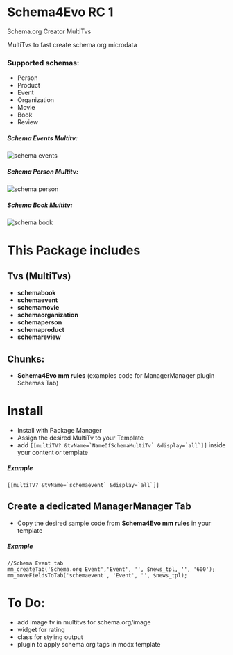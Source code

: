 Schema4Evo RC 1
==========

Schema.org Creator MultiTvs

MultiTvs to fast create schema.org microdata 

### Supported schemas:

* Person
* Product
* Event
* Organization
* Movie
* Book
* Review

##### Schema Events Multitv:

![schema events](https://raw.githubusercontent.com/Nicola1971/Schema4Evo/master/schemaevent.jpg)

##### Schema Person Multitv:

![schema person](https://raw.githubusercontent.com/Nicola1971/Schema4Evo/master/schemaperson.jpg)

##### Schema Book Multitv:

![schema book](https://raw.githubusercontent.com/Nicola1971/Schema4Evo/master/schemabook.jpg)
# This Package includes   

## Tvs (MultiTvs)

* **schemabook** 
* **schemaevent** 
* **schemamovie** 
* **schemaorganization** 
* **schemaperson** 
* **schemaproduct** 
* **schemareview** 

## Chunks:
* **Schema4Evo mm rules** (examples code for ManagerManager plugin Schemas Tab)

# Install
* Install with Package Manager
* Assign the desired MultiTv to your Template
* add ``[[multiTV? &tvName=`NameOfSchemaMultiTv` &display=`all`]]`` inside your content or template

##### Example
``[[multiTV? &tvName=`schemaevent` &display=`all`]]``

## Create a dedicated ManagerManager Tab
* Copy the desired sample code from **Schema4Evo mm rules** in your template

##### Example

``````
//Schema Event tab
mm_createTab('Schema.org Event','Event', '', $news_tpl, '', '600');
mm_moveFieldsToTab('schemaevent', 'Event', '', $news_tpl);

``````

# To Do:

- add image tv in multitvs for schema.org/image
- widget for rating
- class for styling output
- plugin to apply schema.org tags in modx template
